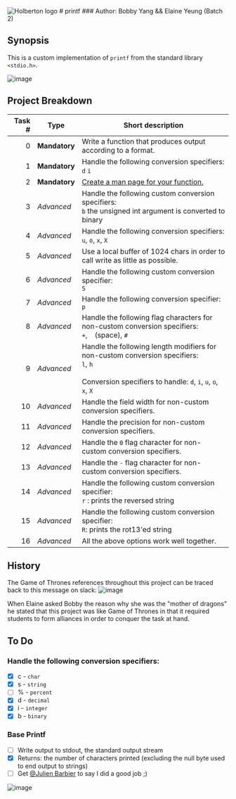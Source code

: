 <img src="https://www.holbertonschool.com/assets/holberton-logo-1cc451260ca3cd297def53f2250a9794810667c7ca7b5fa5879a569a457bf16f.png" alt="Holberton logo">
# printf
### Author: Bobby Yang && Elaine Yeung (Batch 2)

## Synopsis
This is a custom implementation of `printf` from the standard library `<stdio.h>`.

![image](https://cloud.githubusercontent.com/assets/23224088/24168852/ea80a146-0e38-11e7-881c-97735fbb91c7.jpg)
## Project Breakdown
| Task # | Type | Short description |
| ---: | --- | --- |
|0 | **Mandatory**     | Write a function that produces output according to a format. |
|1 | **Mandatory**     | Handle the following conversion specifiers: `d` `i` |
|2 | **Mandatory** | [Create a man page for your function.](./man_3_printf)
|3 | *Advanced* | Handle the following custom conversion specifiers: <br>`b` the unsigned int argument is converted to binary |
|4 | *Advanced* | Handle the following conversion specifiers: <br> `u`, `o`, `x`, `X`|
|5 | *Advanced* | Use a local buffer of 1024 chars in order to call write as little as possible.|
|6 | *Advanced* | Handle the following custom conversion specifier: <br>`S` |
|7 | *Advanced* | Handle the following conversion specifier: <br>`p`|
|8 | *Advanced* |Handle the following flag characters for non-custom conversion specifiers:<br>`+`, ` ` (space), `#` |
|9 | *Advanced* |Handle the following length modifiers for non-custom conversion specifiers:<br>`l`, `h`<br><br>Conversion specifiers to handle: `d`, `i`, `u`, `o`, `x`, `X` |
|10 | *Advanced* |Handle the field width for non-custom conversion specifiers. |
|11 | *Advanced* | Handle the precision for non-custom conversion specifiers. |
|12 | *Advanced* | Handle the `0` flag character for non-custom conversion specifiers.|
|13 | *Advanced* | Handle the `-` flag character for non-custom conversion specifiers.|
|14 | *Advanced* |Handle the following custom conversion specifier:<br>`r` : prints the reversed string |
|15 | *Advanced* |Handle the following custom conversion specifier:<br>`R`: prints the rot13'ed string |
|16 | *Advanced* |All the above options work well together. |

## History
The Game of Thrones references throughout this project can be traced back to this message on slack:
![image](https://cloud.githubusercontent.com/assets/23224088/24180640/43ada0a4-0e73-11e7-8ee3-95a78aa7da2f.png)

When Elaine asked Bobby the reason why she was the "mother of dragons" he stated that this project was like Game of Thrones in that it required students to form alliances in order to conquer the task at hand. 

## To Do
### Handle the following conversion specifiers:
- [x] c - `char`
- [x] s - `string`
- [ ] % - `percent`
- [x] d - `decimal`
- [x] i - `integer`
- [x] b - `binary`

### Base Printf
- [ ] Write output to stdout, the standard output stream
- [x] Returns: the number of characters printed (excluding the null byte used to end output to strings)
- [ ] Get [@Julien Barbier](https://github.com/jbarbier) to say I did a good job ;)

![image](https://cloud.githubusercontent.com/assets/23224088/24182203/55307342-0e7d-11e7-85cc-22c9189f8d13.jpg)